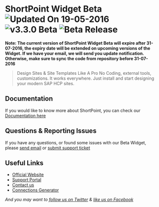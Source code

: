 # ShortPoint Widget Beta ![Updated On 19-05-2016](https://img.shields.io/badge/Updated%20On-19--05--2016-brightgreen.svg) ![v3.3.0 Beta](https://img.shields.io/badge/version-3.3.0-brightgreen.svg) ![Beta Release](https://img.shields.io/badge/Beta-Release-red.svg)

**Note: The current version of ShortPoint Widget Beta will expire after 31-07-2016, the expiry date will be extended on upcoming versions of the Widget. If we have your email, we will send you update notification. Otherwise, make sure to sync the code from repository before 31-07-2016**


> Design Sites & Site Templates Like A Pro
No Coding, external tools, customizations. It works everywhere. Just install and start designing your modern SAP HCP sites.

## Documentation

If you would like to know more about ShortPoint, you can check our [Documentation here](http://support.shortpoint.com/support/solutions/articles/1000231482)

## Questions & Reporting Issues

If you have any questions, or found some issues with our Beta Widget, please [send email](mailto:support@shortpoint.com) or [submit support ticket](http://support.shortpoint.com/support/tickets/new)


## Useful Links

* [Official Website](http://www.shortpoint.com/sap)
* [Support Portal](http://support.shortpoint.com/support/solutions/1000130588)
* [Contact us](mailto:support@shortpoint.com)
* [Connections Generator](http://shortpoint.github.io/shortpoint-widget-beta/connections-generator/)

*And you may want to [follow us on Twitter](http://twitter.com/shortpoint_tw)
 & [like us on Facebook](https://www.facebook.com/Shortpoint/)*

